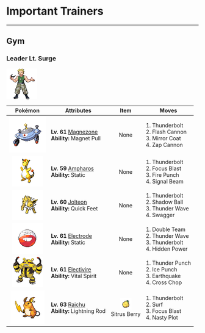 # Important Trainers


---

## Gym

### Leader Lt. Surge

![Leader Lt. Surge](../../assets/important_trainers/lt_surge.png "Leader Lt. Surge")

| Pokémon | Attributes | Item | Moves |
|:-------:|------------|:----:|-------|
| ![Magnezone](../../assets/sprites/magnezone/front.gif "Magnezone") | **Lv. 61** [Magnezone](../../pokemon/magnezone.md/)<br>**Ability:** <span class="tooltip" title="Prevents Steel-type Pokémon from escaping.">Magnet Pull</span><br>| None | 1. <span class="tooltip" title="A strong electric blast is loosed at the foe. It may also leave the foe paralyzed.">Thunderbolt</span><br>2. <span class="tooltip" title="The user gathers all its light energy and releases it at once. It may also lower the foe’s Sp. Def stat.">Flash Cannon</span><br>3. <span class="tooltip" title="A retaliation move that counters any special attack, inflicting double the damage taken.">Mirror Coat</span><br>4. <span class="tooltip" title="The user fires an electric blast like a cannon to inflict damage and cause paralysis.">Zap Cannon</span> |
| ![Ampharos](../../assets/sprites/ampharos/front.gif "Ampharos") | **Lv. 59** [Ampharos](../../pokemon/ampharos.md/)<br>**Ability:** <span class="tooltip" title="Contact with the Pokémon may cause paralysis.">Static</span><br>| None | 1. <span class="tooltip" title="A strong electric blast is loosed at the foe. It may also leave the foe paralyzed.">Thunderbolt</span><br>2. <span class="tooltip" title="The user heightens its mental focus and unleashes its power. It may also lower the target’s Sp. Def.">Focus Blast</span><br>3. <span class="tooltip" title="The foe is punched with a fiery fist. It may leave the target with a burn. ">Fire Punch</span><br>4. <span class="tooltip" title="The user attacks with a sinister beam of light. It may also confuse the target. ">Signal Beam</span> |
| ![Jolteon](../../assets/sprites/jolteon/front.gif "Jolteon") | **Lv. 60** [Jolteon](../../pokemon/jolteon.md/)<br>**Ability:** <span class="tooltip" title="Boosts Speed if there is a status problem.">Quick Feet</span><br>| None | 1. <span class="tooltip" title="A strong electric blast is loosed at the foe. It may also leave the foe paralyzed.">Thunderbolt</span><br>2. <span class="tooltip" title="The user hurls a shadowy blob at the foe. It may also lower the foe’s Sp. Def stat.">Shadow Ball</span><br>3. <span class="tooltip" title="A weak electric charge is launched at the foe. It causes paralysis if it hits.">Thunder Wave</span><br>4. <span class="tooltip" title="The user enrages the foe into confusion. However, it also sharply raises the foe’s Attack stat.">Swagger</span> |
| ![Electrode](../../assets/sprites/electrode/front.gif "Electrode") | **Lv. 61** [Electrode](../../pokemon/electrode.md/)<br>**Ability:** <span class="tooltip" title="Contact with the Pokémon may cause paralysis.">Static</span><br>| None | 1. <span class="tooltip" title="By moving rapidly, the user makes illusory copies of itself to raise its evasiveness. ">Double Team</span><br>2. <span class="tooltip" title="A weak electric charge is launched at the foe. It causes paralysis if it hits.">Thunder Wave</span><br>3. <span class="tooltip" title="A strong electric blast is loosed at the foe. It may also leave the foe paralyzed.">Thunderbolt</span><br>4. <span class="tooltip" title="A unique attack that varies in type and intensity depending on the Pokémon using it.">Hidden Power</span> |
| ![Electivire](../../assets/sprites/electivire/front.gif "Electivire") | **Lv. 61** [Electivire](../../pokemon/electivire.md/)<br>**Ability:** <span class="tooltip" title="Prevents the Pokémon from falling asleep.">Vital Spirit</span><br>| None | 1. <span class="tooltip" title="The foe is punched with an electrified fist. It may leave the target with paralysis.">Thunder Punch</span><br>2. <span class="tooltip" title="The foe is punched with an icy fist. It may leave the target frozen. ">Ice Punch</span><br>3. <span class="tooltip" title="The user sets off an earthquake that hits all the Pokémon in the battle. ">Earthquake</span><br>4. <span class="tooltip" title="The user delivers a double chop with its forearms crossed. It has a high critical-hit ratio.">Cross Chop</span> |
| ![Raichu](../../assets/sprites/raichu/front.gif "Raichu") | **Lv. 63** [Raichu](../../pokemon/raichu.md/)<br>**Ability:** <span class="tooltip" title="The Pokémon draws in all Electric-type moves.">Lightning Rod</span><br>| ![Sitrus Berry](../../assets/items/sitrus_berry.png "Sitrus Berry")<br><span class="tooltip" title="It may be used or held by a Pokémon to heal the user’s HP a little.">Sitrus Berry</span> | 1. <span class="tooltip" title="A strong electric blast is loosed at the foe. It may also leave the foe paralyzed.">Thunderbolt</span><br>2. <span class="tooltip" title="It swamps the entire battlefield with a giant wave. It can also be used for crossing water.">Surf</span><br>3. <span class="tooltip" title="The user heightens its mental focus and unleashes its power. It may also lower the target’s Sp. Def.">Focus Blast</span><br>4. <span class="tooltip" title="The user stimulates its brain by thinking bad thoughts. It sharply raises the user’s Sp. Atk.">Nasty Plot</span> |


